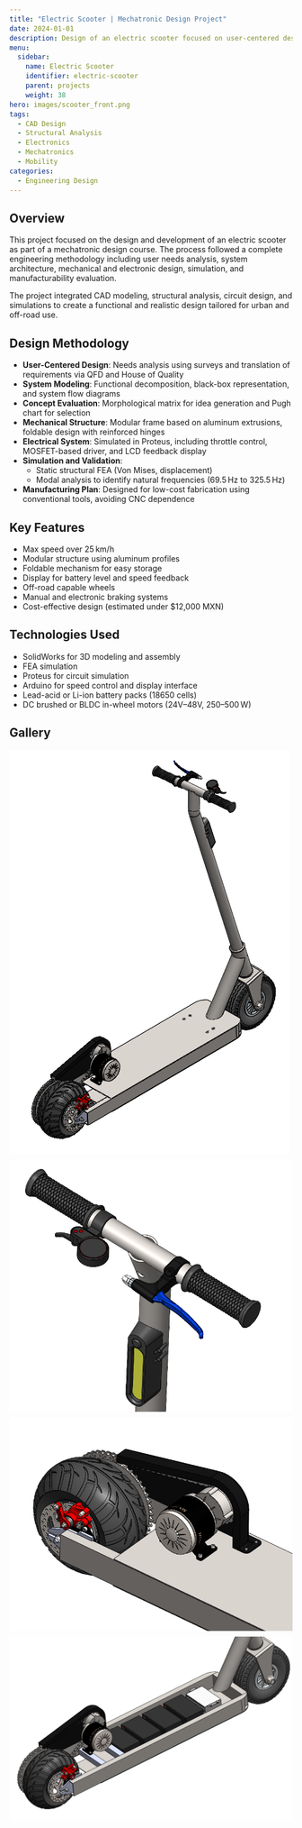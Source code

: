 ```yaml
---
title: "Electric Scooter | Mechatronic Design Project"
date: 2024-01-01
description: Design of an electric scooter focused on user-centered design, structural integrity, manufacturability, and modular electronic systems.
menu:
  sidebar:
    name: Electric Scooter
    identifier: electric-scooter
    parent: projects
    weight: 38
hero: images/scooter_front.png
tags:
  - CAD Design
  - Structural Analysis
  - Electronics
  - Mechatronics
  - Mobility
categories:
  - Engineering Design
---
```


## Overview

This project focused on the design and development of an electric scooter as part of a mechatronic design course. The process followed a complete engineering methodology including user needs analysis, system architecture, mechanical and electronic design, simulation, and manufacturability evaluation.

The project integrated CAD modeling, structural analysis, circuit design, and simulations to create a functional and realistic design tailored for urban and off-road use.

## Design Methodology

- **User-Centered Design**: Needs analysis using surveys and translation of requirements via QFD and House of Quality  
- **System Modeling**: Functional decomposition, black-box representation, and system flow diagrams  
- **Concept Evaluation**: Morphological matrix for idea generation and Pugh chart for selection  
- **Mechanical Structure**: Modular frame based on aluminum extrusions, foldable design with reinforced hinges  
- **Electrical System**: Simulated in Proteus, including throttle control, MOSFET-based driver, and LCD feedback display  
- **Simulation and Validation**:  
  - Static structural FEA (Von Mises, displacement)  
  - Modal analysis to identify natural frequencies (69.5 Hz to 325.5 Hz)  
- **Manufacturing Plan**: Designed for low-cost fabrication using conventional tools, avoiding CNC dependence  

## Key Features

- Max speed over 25 km/h  
- Modular structure using aluminum profiles  
- Foldable mechanism for easy storage  
- Display for battery level and speed feedback  
- Off-road capable wheels  
- Manual and electronic braking systems  
- Cost-effective design (estimated under $12,000 MXN)  

## Technologies Used

- SolidWorks for 3D modeling and assembly  
- FEA simulation 
- Proteus for circuit simulation  
- Arduino for speed control and display interface  
- Lead-acid or Li-ion battery packs (18650 cells)  
- DC brushed or BLDC in-wheel motors (24V–48V, 250–500 W)  



## Gallery

<div style="display: grid; grid-template-columns: repeat(auto-fit, minmax(250px, 1fr)); gap: 10px;">
  <img src="images/1.png" alt="Full Assembly">
  <img src="images/2.png" alt=" ">
  <img src="images/3.png" alt=" ">
  <img src="images/4.png" alt=" ">    

</div>
